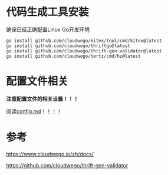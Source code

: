 # 代码生成工具安装

确保已经正确配置Linux Go开发环境

```shell
go install github.com/cloudwego/kitex/tool/cmd/kitex@latest
go install github.com/cloudwego/thriftgo@latest
go install github.com/cloudwego/thrift-gen-validator@latest
go install github.com/cloudwego/hertz/cmd/hz@latest
```
# 配置文件相关
**注意配置文件的相关设置！！！**

阅读[config.md](./config/config.md)！！！！

# 参考
https://www.cloudwego.io/zh/docs/

https://github.com/cloudwego/thrift-gen-validator